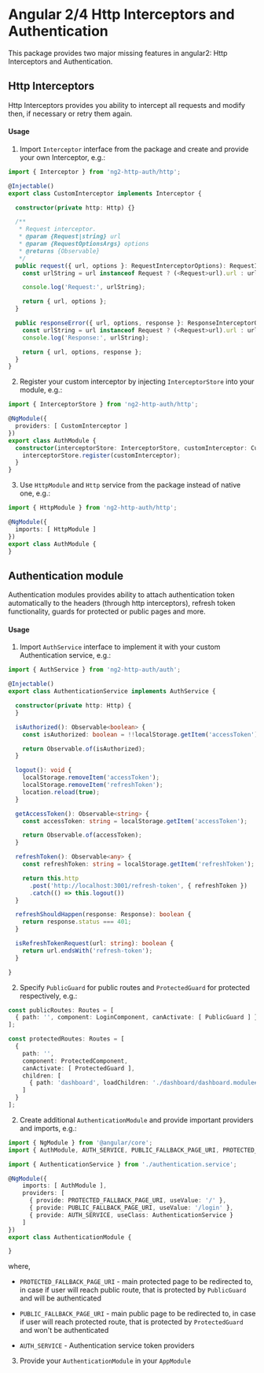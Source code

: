 # Angular 2/4 Http Interceptors and Authentication

This package provides two major missing features in angular2: Http Interceptors and Authentication.

## Http Interceptors

Http Interceptors provides you ability to intercept all requests and modify then, if necessary or 
retry them again.

#### Usage

1. Import ```Interceptor``` interface from the package and create and provide your own Interceptor, e.g.:

```typescript
import { Interceptor } from 'ng2-http-auth/http';

@Injectable()
export class CustomInterceptor implements Interceptor {

  constructor(private http: Http) {}

  /**
   * Request interceptor.
   * @param {Request|string} url
   * @param {RequestOptionsArgs} options
   * @returns {Observable}
   */
  public request({ url, options }: RequestInterceptorOptions): RequestInterceptorOptions {
    const urlString = url instanceof Request ? (<Request>url).url : url;

    console.log('Request:', urlString);

    return { url, options };
  }

  public responseError({ url, options, response }: ResponseInterceptorOptions): RequestInterceptorOptions {
    const urlString = url instanceof Request ? (<Request>url).url : url;
    console.log('Response:', urlString);

    return { url, options, response };
  }
}
```

2. Register your custom interceptor by injecting ```InterceptorStore``` into your module, e.g.:

```typescript
import { InterceptorStore } from 'ng2-http-auth/http';

@NgModule({
  providers: [ CustomInterceptor ]
})
export class AuthModule {
  constructor(interceptorStore: InterceptorStore, customInterceptor: CustomInterceptor) {
    interceptorStore.register(customInterceptor);
  }
}
```

3. Use ```HttpModule``` and ```Http``` service from the package instead of native one, e.g.:

```typescript
import { HttpModule } from 'ng2-http-auth/http';

@NgModule({
  imports: [ HttpModule ]
})
export class AuthModule {
}

```

## Authentication module

Authentication modules provides ability to attach authentication token automatically to the headers
(through http interceptors), refresh token functionality, guards for protected or public pages and more.

#### Usage

1. Import ```AuthService``` interface to implement it with your custom Authentication service, e.g.:

```typescript
import { AuthService } from 'ng2-http-auth/auth';

@Injectable()
export class AuthenticationService implements AuthService {

  constructor(private http: Http) {
  }

  isAuthorized(): Observable<boolean> {
    const isAuthorized: boolean = !!localStorage.getItem('accessToken');

    return Observable.of(isAuthorized);
  }

  logout(): void {
    localStorage.removeItem('accessToken');
    localStorage.removeItem('refreshToken');
    location.reload(true);
  }

  getAccessToken(): Observable<string> {
    const accessToken: string = localStorage.getItem('accessToken');

    return Observable.of(accessToken);
  }

  refreshToken(): Observable<any> {
    const refreshToken: string = localStorage.getItem('refreshToken');

    return this.http
      .post('http://localhost:3001/refresh-token', { refreshToken })
      .catch(() => this.logout())
  }

  refreshShouldHappen(response: Response): boolean {
    return response.status === 401;
  }

  isRefreshTokenRequest(url: string): boolean {
    return url.endsWith('refresh-token');
  }

}
```

2. Specify ```PublicGuard``` for public routes and ```ProtectedGuard``` for protected respectively, e.g.:

```typescript
const publicRoutes: Routes = [
  { path: '', component: LoginComponent, canActivate: [ PublicGuard ] }
];
```
```typescript
const protectedRoutes: Routes = [
  {
    path: '',
    component: ProtectedComponent,
    canActivate: [ ProtectedGuard ],
    children: [
      { path: 'dashboard', loadChildren: './dashboard/dashboard.module#DashboardModule' }
    ]
  }
];
```

2. Create additional ```AuthenticationModule``` and provide important providers and imports, e.g.:

```typescript
import { NgModule } from '@angular/core';
import { AuthModule, AUTH_SERVICE, PUBLIC_FALLBACK_PAGE_URI, PROTECTED_FALLBACK_PAGE_URI } from 'ng2-http-auth/auth';

import { AuthenticationService } from './authentication.service';

@NgModule({
    imports: [ AuthModule ],
    providers: [
      { provide: PROTECTED_FALLBACK_PAGE_URI, useValue: '/' },
      { provide: PUBLIC_FALLBACK_PAGE_URI, useValue: '/login' },
      { provide: AUTH_SERVICE, useClass: AuthenticationService }
    ]
})
export class AuthenticationModule {

}

```

where, 
* ```PROTECTED_FALLBACK_PAGE_URI``` - main protected page to be redirected to, in case if user will reach public route, that is protected
by ```PublicGuard``` and will be authenticated

* ```PUBLIC_FALLBACK_PAGE_URI``` - main public page to be redirected to, in case if user will reach protected route, that is protected
by ```ProtectedGuard``` and won't be authenticated

* ```AUTH_SERVICE``` - Authentication service token providers

3. Provide your ```AuthenticationModule``` in your ```AppModule```